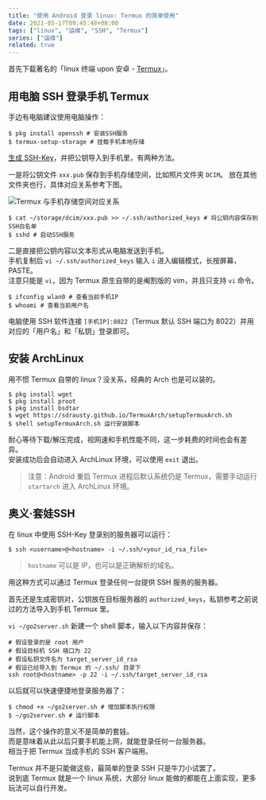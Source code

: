 ```yaml
---
title: "使用 Android 登录 linux: Termux 的简单使用"
date: 2021-05-17T09:45:48+08:00
tags: ["linux", "运维", "SSH", "Termux"]
series: ["运维"]
related: true
---
```


首先下载著名的「linux 终端 upon 安卓 - [Termux](https://play.google.com/store/apps/details?id=com.termux)」。  

## 用电脑 SSH 登录手机 Termux
手边有电脑建议使用电脑操作：
```shell
$ pkg install openssh # 安装SSH服务
$ termux-setup-storage # 挂载手机本地存储
```

[生成 SSH-Key](/tech/linux-ssh-keys)，并把公钥导入到手机里，有两种方法。

一是将公钥文件 `xxx.pub` 保存到手机存储空间，比如照片文件夹 `DCIM`。
放在其他文件夹也行，具体对应关系参考下图。

![Termux 与手机存储空间对应关系](https://i.loli.net/2020/03/25/zNx3LvkYfbVFJem.png)

```shell
$ cat ~/storage/dcim/xxx.pub >> ~/.ssh/authorized_keys # 将公钥内容保存到SSH白名单
$ sshd # 启动SSH服务
```

二是直接把公钥内容以文本形式从电脑发送到手机。  
手机复制后 `vi ~/.ssh/authorized_keys` 输入 `i` 进入编辑模式，长按屏幕，PASTE。  
注意只能是 `vi`，因为 Termux 原生自带的是阉割版的 vim，并且只支持 `vi` 命令。  

```shell
$ ifconfig wlan0 # 查看当前手机IP
$ whoami # 查看当前用户名
```

电脑使用 SSH 软件连接 `[手机IP]:8022`（Termux 默认 SSH 端口为 8022）并用对应的「用户名」和「私钥」登录即可。  

## 安装 ArchLinux
用不惯 Termux 自带的 linux？没关系，经典的 Arch 也是可以装的。  

```shell
$ pkg install wget
$ pkg install proot
$ pkg install bsdtar
$ wget https://sdrausty.github.io/TermuxArch/setupTermuxArch.sh
$ shell setupTermuxArch.sh 运行安装脚本
```

耐心等待下载/解压完成，视网速和手机性能不同，这一步耗费的时间也会有差异。  
安装成功后会自动进入 ArchLinux 环境，可以使用 `exit` 退出。  

> 注意：Android 重启 Termux 进程后默认系统仍是 Termux，需要手动运行 `startarch` 进入 ArchLinux 环境。  

## 奥义·套娃SSH
在 linux 中使用 SSH-Key 登录别的服务器可以运行：  

```shell
$ ssh <username>@<hostname> -i ~/.ssh/<your_id_rsa_file>
```

> `hostname` 可以是 IP，也可以是正确解析的域名。  

用这种方式可以通过 Termux 登录任何一台提供 SSH 服务的服务器。  

首先还是生成密钥对，公钥放在目标服务器的 `authorized_keys`，私钥参考之前说过的方法导入到手机 Termux 里。  

`vi ~/go2server.sh` 新建一个 shell 脚本，输入以下内容并保存：  
```shell
# 假设登录的是 root 用户
# 假设目标机 SSH 端口为 22
# 假设私钥文件名为 target_server_id_rsa
# 假设已经导入到 Termux 的 ~/.ssh/ 目录下
ssh root@<hostname> -p 22 -i ~/.ssh/target_server_id_rsa
```

以后就可以快速便捷地登录服务器了：  
```shell
$ chmod +x ~/go2server.sh # 增加脚本执行权限
$ ~/go2server.sh # 运行脚本
```

当然，这个操作的意义不是简单的套娃。  
而是意味着从此以后只要手机能上网，就能登录任何一台服务器。  
相当于把 Termux 当成手机的 SSH 客户端用。  

Termux 并不是只能做这些，最简单的登录 SSH 只是牛刀小试罢了。  
说到底 Termux 就是一个 linux 系统，大部分 linux 能做的都能在上面实现，更多玩法可以自行开发。  
